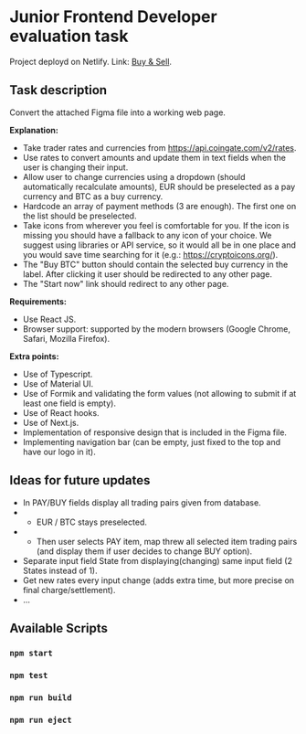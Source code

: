 # Junior Frontend Developer evaluation task

Project deployd on Netlify. Link: [Buy & Sell](https://buy-sell-coins.netlify.app).

## Task description

Convert the attached Figma file into a working web page.

**Explanation:**
- Take trader rates and currencies from https://api.coingate.com/v2/rates.
- Use rates to convert amounts and update them in text fields when the user
is changing their input.
- Allow user to change currencies using a dropdown (should automatically
recalculate amounts), EUR should be preselected as a pay currency and
BTC as a buy currency.
- Hardcode an array of payment methods 3 are enough). The first one on
the list should be preselected.
- Take icons from wherever you feel is comfortable for you. If the icon is
missing you should have a fallback to any icon of your choice. We suggest
using libraries or API service, so it would all be in one place and you would
save time searching for it (e.g.: https://cryptoicons.org/).
- The "Buy BTC" button should contain the selected buy currency in the
label. After clicking it user should be redirected to any other page.
- The "Start now" link should redirect to any other page.

**Requirements:**

- Use React JS.
- Browser support: supported by the modern browsers Google Chrome,
Safari, Mozilla Firefox).

**Extra points:**

- Use of Typescript.
- Use of Material UI.
- Use of Formik and validating the form values (not allowing to submit if at least one field is empty).
- Use of React hooks.
- Use of Next.js.
- Implementation of responsive design that is included in the Figma file.
- Implementing navigation bar (can be empty, just fixed to the top and have our logo in it).

## Ideas for future updates

- In PAY/BUY fields display all trading pairs given from database.
- - EUR / BTC stays preselected.
- - Then user selects PAY item, map threw all selected item trading pairs (and display them if user decides to change BUY option).
- Separate input field State from displaying(changing) same input field (2 States instead of 1).
- Get new rates every input change (adds extra time, but more precise on final charge/settlement).
- ...

## Available Scripts

### `npm start` 
### `npm test` 
### `npm run build` 
### `npm run eject`
